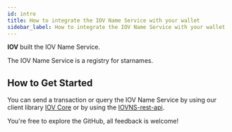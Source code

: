 ```yaml
---
id: intro
title: How to integrate the IOV Name Service with your wallet
sidebar_label: How to integrate the IOV Name Service with your wallet
---
```


**IOV** built the IOV Name Service.

The IOV Name Service is a registry for starnames.

## How to Get Started

You can send a transaction or query the IOV Name Service by using our client library [IOV Core](/docs/iov-name-service/clients/iov-core) or by using the [IOVNS-rest-api](/docs/iov-name-service/clients/rest-api).

You're free to explore the GitHub, all feedback is welcome!